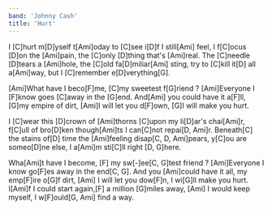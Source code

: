 ```yaml
---
band: 'Johnny Cash'
title: 'Hurt'
---
```


I [C]hurt m[D]yself t[Ami]oday to [C]see i[D]f I still[Ami] feel,
I f[C]ocus [D]on the [Ami]pain, the [C]only [D]thing that's [Ami]real.
The [C]needle [D]tears a [Ami]hole, the [C]old fa[D]miliar[Ami] sting,
try to [C]kill it[D] all a[Ami]way, but I [C]remember e[D]verything[G].

[Ami]What have I beco[F]me, [C]my sweetest f[G]riend ?
[Ami]Everyone I [F]know goes [C]away in the [G]end.
And[Ami] you could have it a[F]ll, [G]my empire of dirt,
[Ami]I will let you d[F]own, [G]I will make you hurt.


I [C]wear this [D]crown of [Ami]thorns [C]upon my li[D]ar's chai[Ami]r,
f[C]ull of bro[D]ken though[Ami]ts I can[C]not repai[D, Ami]r.
Beneath[C] the stains of[D] time the [Ami]feeling disap[C, D, Ami]pears,
y[C]ou are someo[D]ne else, I a[Ami]m sti[C]ll right [D, G]here.

Wha[Ami]t have I become, [F] my sw[-]ee[C, G]test friend ?
[Ami]Everyone I know go[F]es away in the end[C, G].
And you [Ami]could have it all, my emp[F]ire o[G]f dirt,
[Ami] I will let you dow[F]n, I wi[G]ll make you hurt.
I[Ami]f I could start again,[F] a million [G]miles away,
[Ami] I would keep myself, I w[F]ould[G, Ami] find a way.
